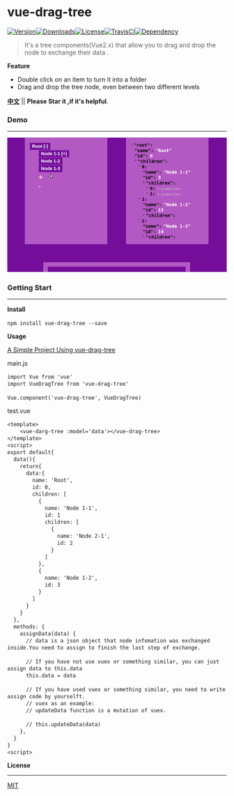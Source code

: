 # vue-drag-tree

[![Version](http://img.shields.io/npm/v/vue-drag-tree.svg)](https://www.npmjs.com/package/vue-drag-tree)[![Downloads](http://img.shields.io/npm/dm/vue-drag-tree.svg)](https://www.npmjs.com/package/vue-drag-tree)[![License](https://img.shields.io/npm/l/vue-drag-tree.svg?style=flat)](https://opensource.org/licenses/MIT)[![TravisCI](https://travis-ci.org/XadillaX/vue-drag-tree.svg)](https://travis-ci.org/XadillaX/vue-drag-tree)[![Dependency](https://david-dm.org/XadillaX/vue-drag-tree.svg)](https://david-dm.org/XadillaX/vue-drag-tree)

> It's a tree components(Vue2.x) that allow you to drag and drop the node to exchange their data .

**Feature**

- Double click on an item to turn it into a folder
- Drag and drop the tree node, even between two different levels

**[中文](README_ZH.md)** || **Please Star it ,if it's helpful**.

### Demo

---

![demo](static/vue-drag-tree.gif)

### Getting Start

---

**Install**

`npm install vue-drag-tree --save`

**Usage**

[A Simple Project Using vue-drag-tree](https://github.com/shuiRong/vue-drag-tree-demo)

main.js

```vue
import Vue from 'vue'
import VueDragTree from 'vue-drag-tree'

Vue.component('vue-drag-tree', VueDragTree)
```

test.vue

```vue
<template>
	<vue-darg-tree :model='data'></vue-drag-tree>
</template>
<script>
export default{
  data(){
    return{
      data:{
        name: 'Root',
        id: 0,
        children: [
          {
            name: 'Node 1-1',
            id: 1
            children: [
              {
                name: 'Node 2-1',
                id: 2
              }
            ]
          },
          {
            name: 'Node 1-2',
            id: 3
          }
        ]
      }
    }
  },
  methods: {
    assignData(data) {
      // data is a json object that node infomation was exchanged inside.You need to assign to finish the last step of exchange.
      
      // If you have not use vuex or something similar, you can just assign data to this.data
      this.data = data
      
      // If you have used vuex or something similar, you need to write assign code by yourselft.
      // vuex as an example:
      // updateData function is a mutation of vuex. 
      
      // this.updateData(data)
    },
  }
}
<script>
```

**License**

---

[MIT](LICENSE)
